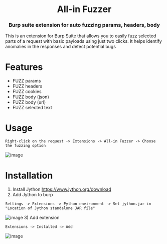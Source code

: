 <h1 align="center">All-in Fuzzer</h1>

<h3 align="center">Burp suite extension for auto fuzzing params, headers, body</h3>

This is an extension for Burp Suite that allows you to easily fuzz selected parts of a request with basic payloads using just two clicks. It helps identify anomalies in the responses and detect potential bugs

# Features
- FUZZ params
- FUZZ headers
- FUZZ cookies
- FUZZ body (json)
- FUZZ body (url)
- FUZZ selected text

# Usage
```
Right-click on the request -> Extensions -> All-in Fuzzer -> Choose the fuzzing option
```
![image](https://github.com/danilmor/All-in-Fuzzer/assets/50376588/35f854d4-fa1d-4f88-93cf-6dcff9be9e4a)

# Installation

1) Install Jython https://www.jython.org/download
2) Add Jython to burp
```
Settings -> Extensions -> Python environment -> Set jython.jar in "Location of Jython standalone JAR file"
```
![image](https://github.com/danilmor/All-in-Fuzzer/assets/50376588/259d1bee-ae24-4dec-84b4-5334ea15435a)
3) Add extension
```
Extensions -> Installed -> Add
```
![image](https://github.com/danilmor/All-in-Fuzzer/assets/50376588/e451fadd-580d-44a8-b734-5e1ba87644a1)


